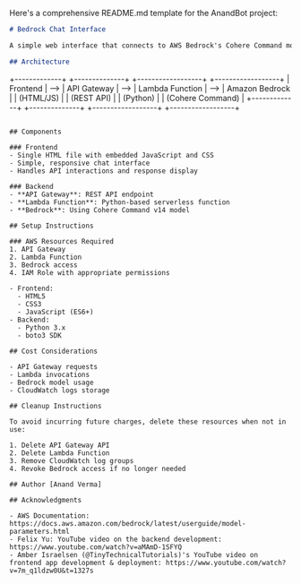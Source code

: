 Here's a comprehensive README.md template for the AnandBot project:

```markdown
# Bedrock Chat Interface

A simple web interface that connects to AWS Bedrock's Cohere Command model through API Gateway and Lambda, enabling real-time AI chat interactions.

## Architecture

```
+-------------+     +--------------+     +------------------+     +------------------+
|   Frontend  | --> | API Gateway  | --> | Lambda Function | --> | Amazon Bedrock   |
| (HTML/JS)   |     | (REST API)   |     | (Python)        |     | (Cohere Command) |
+-------------+     +--------------+     +------------------+     +------------------+
```

## Components

### Frontend
- Single HTML file with embedded JavaScript and CSS
- Simple, responsive chat interface
- Handles API interactions and response display

### Backend
- **API Gateway**: REST API endpoint
- **Lambda Function**: Python-based serverless function
- **Bedrock**: Using Cohere Command v14 model

## Setup Instructions

### AWS Resources Required
1. API Gateway
2. Lambda Function
3. Bedrock access
4. IAM Role with appropriate permissions

- Frontend:
  - HTML5
  - CSS3
  - JavaScript (ES6+)
- Backend:
  - Python 3.x
  - boto3 SDK

## Cost Considerations

- API Gateway requests
- Lambda invocations
- Bedrock model usage
- CloudWatch logs storage

## Cleanup Instructions

To avoid incurring future charges, delete these resources when not in use:

1. Delete API Gateway API
2. Delete Lambda Function
3. Remove CloudWatch log groups
4. Revoke Bedrock access if no longer needed

## Author [Anand Verma]

## Acknowledgments

- AWS Documentation: https://docs.aws.amazon.com/bedrock/latest/userguide/model-parameters.html
- Felix Yu: YouTube video on the backend development: https://www.youtube.com/watch?v=aMAmD-1SFYQ
- Amber Israelsen (@TinyTechnicalTutorials)'s YouTube video on frontend app development & deployment: https://www.youtube.com/watch?v=7m_q1ldzw0U&t=1327s
```
